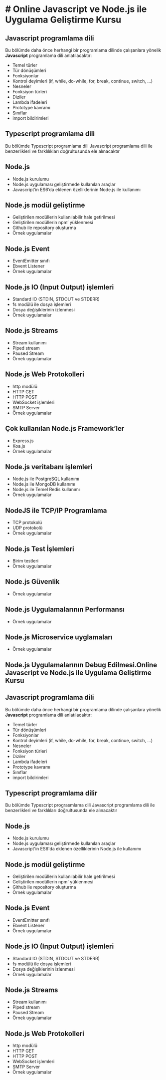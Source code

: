 # # Online Javascript ve Node.js ile Uygulama Geliştirme Kursu

## Javascript programlama dili
Bu bölümde daha önce herhangi bir programlama dilinde çalışanlara yönelik __Javascript__ programlama dili anlatılacaktır:

+ Temel türler
+ Tür dönüşümleri
+ Fonksiyonlar
+ Kontrol deyimleri (if, while, do-while, for, break, continue, switch, …)
+ Nesneler
+ Fonksiyon türleri
+ Diziler
+ Lambda ifadeleri
+ Prototype kavramı
+ Sınıflar
+ import bildirimleri

## Typescript programlama dili
Bu bölümde Typescript programlama dili Javascript programlama dili ile benzerlikleri ve farklılıkları doğrultusunda ele alınacaktır

## Node.js
+ Node.js kurulumu
+ Node.js uygulaması geliştirmede kullanılan araçlar
+ Javascript’in ES6’da eklenen özelliklerinin Node.js ile kullanımı

## Node.js modül geliştirme
+ Geliştirilen modüllerin kullanılabilir hale getirilmesi
+ Geliştirilen modüllerin npm’ yüklenmesi
+ Github ile repository oluşturma
+ Örnek uygulamalar

## Node.js Event
+ EventEmitter sınıfı
+ Ebvent Listener
+ Örnek uygulamalar

## Node.js IO (Input Output) işlemleri
+ Standard IO (STDIN, STDOUT ve STDERR)
+ fs modülü ile dosya işlemleri
+ Dosya değişiklerinin izlenmesi
+ Örnek uygulamalar

## Node.js Streams
+ Stream kullanımı
+ Piped stream
+ Paused Stream
+ Örnek uygulamalar

## Node.js Web Protokolleri
+ http modülü
+ HTTP GET
+ HTTP POST
+ WebSocket işlemleri
+ SMTP Server
+ Örnek uygulamalar

## Çok kullanılan Node.js Framework’ler
+ Express.js
+ Koa.js
+ Örnek uygulamalar

## Node.js veritabanı işlemleri
+ Node.js ile PostgreSQL kullanımı
+ Node.js ile MongoDB kullanımı
+ Node.js ile Temel Redis kullanımı
+ Örnek uygulamalar

## NodeJS ile TCP/IP Programlama
+ TCP protokolü
+ UDP protokolü
+ Örnek uygulamalar

## Node.js Test İşlemleri
+ Birim testleri
+ Örnek uygulamalar

## Node.js Güvenlik
+ Örnek uygulamalar

## Node.js Uygulamalarının Performansı
+ Örnek uygulamalar

## Node.js Microservice uyglamaları
+ Örnek uygulamalar

## Node.js Uygulamalarının Debug Edilmesi.Online Javascript ve Node.js ile Uygulama Geliştirme Kursu

## Javascript programlama dili
Bu bölümde daha önce herhangi bir programlama dilinde çalışanlara yönelik __Javascript__ programlama dili anlatılacaktır:
+ Temel türler
+ Tür dönüşümleri
+ Fonksiyonlar
+ Kontrol deyimleri (if, while, do-while, for, break, continue, switch, ...)
+ Nesneler
+ Fonksiyon türleri
+ Diziler
+ Lambda ifadeleri
+ Prototype kavramı
+ Sınıflar
+ import bildirimleri

## Typescript programlama dilir
Bu bölümde Typescript prograsmlama dili Javascript programlama dili ile benzerlikleri ve farklılıları doğrultusunda ele alınacaktır
## Node.js
+ Node.js kurulumu 
+ Node.js uygulaması geliştirmede kullanılan araçlar
+ Javascript'in ES6'da eklenen özelliklerinin Node.js ile kullanımı
## Node.js modül geliştirme
+ Geliştirilen modüllerin kullanılabilir hale getirilmesi
+ Geliştirilen modüllerin npm' yüklenmesi
+ Github ile repository oluşturma
+ Örnek uygulamalar

## Node.js Event
+ EventEmitter sınıfı
+ Ebvent Listener
+ Örnek uygulamalar

## Node.js IO (Input Output) işlemleri
+ Standard IO (STDIN, STDOUT ve STDERR)
+ fs modülü ile dosya işlemleri
+ Dosya değişiklerinin izlenmesi
+ Örnek uygulamalar

## Node.js Streams
+ Stream kullanımı
+ Piped stream
+ Paused Stream
+ Örnek uygulamalar

## Node.js Web Protokolleri
+ http modülü
+ HTTP GET 
+ HTTP POST
+ WebSocket işlemleri
+ SMTP Server
+ Örnek uygulamalar

